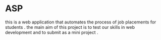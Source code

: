 # ASP
this is a web application that automates the process of job placements for students .
the main aim of this project is to test our skills in web development and to submit as a mini project .
